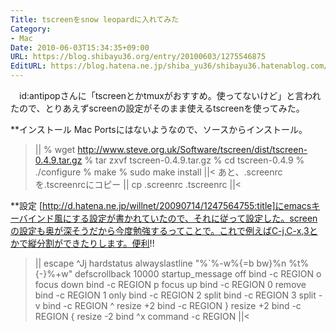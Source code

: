 ```yaml
---
Title: tscreenをsnow leopardに入れてみた
Category:
- Mac
Date: 2010-06-03T15:34:35+09:00
URL: https://blog.shibayu36.org/entry/20100603/1275546875
EditURL: https://blog.hatena.ne.jp/shiba_yu36/shibayu36.hatenablog.com/atom/entry/12704591929888039202
---
```


　id:antipopさんに「tscreenとかtmuxがおすすめ。使ってないけど」と言われたので、とりあえずscreenの設定がそのまま使えるtscreenを使ってみた。

**インストール
Mac Portsにはないようなので、ソースからインストール。
>||
% wget http://www.steve.org.uk/Software/tscreen/dist/tscreen-0.4.9.tar.gz
% tar zxvf tscreen-0.4.9.tar.gz
% cd tscreen-0.4.9
% ./configure
% make
% sudo make install
||<
あと、.screenrcを.tscreenrcにコピー
>||
cp .screenrc .tscreenrc
||<

**設定
[http://d.hatena.ne.jp/willnet/20090714/1247564755:title]にemacsキーバインド風にする設定が書かれていたので、それに従って設定した。screenの設定も奥が深そうだから今度勉強するってことで。これで例えばC-j,C-x,3とかで縦分割ができたりします。便利!!
>||
escape ^Jj
hardstatus alwayslastline "%`%-w%{=b bw}%n %t%{-}%+w"
defscrollback 10000
startup_message off
bind -c REGION o focus down
bind -c REGION p focus up
bind -c REGION 0 remove
bind -c REGION 1 only
bind -c REGION 2 split
bind -c REGION 3 split -v
bind -c REGION \^ resize +2
bind -c REGION } resize +2
bind -c REGION { resize -2
bind ^x command -c REGION
||<

